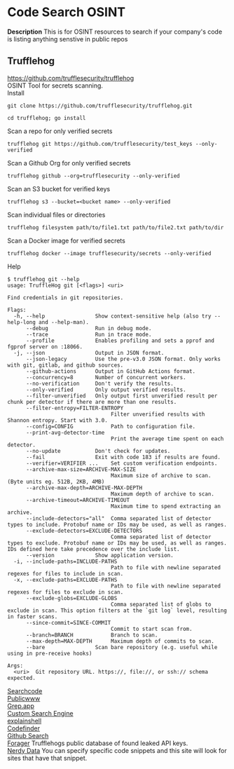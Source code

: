 # Code Search OSINT

**Description** This is for OSINT resources to search if your company's code is listing anything senstive in public repos 

## Trufflehog
https://github.com/trufflesecurity/trufflehog \
OSINT Tool for secrets scanning. \
Install
```
git clone https://github.com/trufflesecurity/trufflehog.git
```
```
cd trufflehog; go install
```
Scan a repo for only verified secrets
```
trufflehog git https://github.com/trufflesecurity/test_keys --only-verified
```
Scan a Github Org for only verified secrets
```
trufflehog github --org=trufflesecurity --only-verified
```
Scan an S3 bucket for verified keys
```
trufflehog s3 --bucket=<bucket name> --only-verified
```
Scan individual files or directories
```
trufflehog filesystem path/to/file1.txt path/to/file2.txt path/to/dir
```
Scan a Docker image for verified secrets
```
trufflehog docker --image trufflesecurity/secrets --only-verified
```
Help
```
$ trufflehog git --help
usage: TruffleHog git [<flags>] <uri>

Find credentials in git repositories.

Flags:
  -h, --help                Show context-sensitive help (also try --help-long and --help-man).
      --debug               Run in debug mode.
      --trace               Run in trace mode.
      --profile             Enables profiling and sets a pprof and fgprof server on :18066.
  -j, --json                Output in JSON format.
      --json-legacy         Use the pre-v3.0 JSON format. Only works with git, gitlab, and github sources.
      --github-actions      Output in GitHub Actions format.
      --concurrency=8       Number of concurrent workers.
      --no-verification     Don't verify the results.
      --only-verified       Only output verified results.
      --filter-unverified   Only output first unverified result per chunk per detector if there are more than one results.
      --filter-entropy=FILTER-ENTROPY
                                 Filter unverified results with Shannon entropy. Start with 3.0.
      --config=CONFIG            Path to configuration file.
      --print-avg-detector-time
                                 Print the average time spent on each detector.
      --no-update           Don't check for updates.
      --fail                Exit with code 183 if results are found.
      --verifier=VERIFIER ...    Set custom verification endpoints.
      --archive-max-size=ARCHIVE-MAX-SIZE
                                 Maximum size of archive to scan. (Byte units eg. 512B, 2KB, 4MB)
      --archive-max-depth=ARCHIVE-MAX-DEPTH
                                 Maximum depth of archive to scan.
      --archive-timeout=ARCHIVE-TIMEOUT
                                 Maximum time to spend extracting an archive.
      --include-detectors="all"  Comma separated list of detector types to include. Protobuf name or IDs may be used, as well as ranges.
      --exclude-detectors=EXCLUDE-DETECTORS
                                 Comma separated list of detector types to exclude. Protobuf name or IDs may be used, as well as ranges. IDs defined here take precedence over the include list.
      --version             Show application version.
  -i, --include-paths=INCLUDE-PATHS
                                 Path to file with newline separated regexes for files to include in scan.
  -x, --exclude-paths=EXCLUDE-PATHS
                                 Path to file with newline separated regexes for files to exclude in scan.
      --exclude-globs=EXCLUDE-GLOBS
                                 Comma separated list of globs to exclude in scan. This option filters at the `git log` level, resulting in faster scans.
      --since-commit=SINCE-COMMIT
                                 Commit to start scan from.
      --branch=BRANCH            Branch to scan.
      --max-depth=MAX-DEPTH      Maximum depth of commits to scan.
      --bare                Scan bare repository (e.g. useful while using in pre-receive hooks)

Args:
  <uri>  Git repository URL. https://, file://, or ssh:// schema expected.
```




[Searchcode](https://searchcode.com/) \
[Publicwww](https://publicwww.com/) \
[Grep.app](https://grep.app/) \
[Custom Search Engine](https://cipher387.github.io/code_repository_google_custom_search_engines/) \
[explainshell](https://explainshell.com/) \
[Codefinder](https://codefinder.org/) \
[Github Search](https://github.com/search) \
[Forager](https://forager.trufflesecurity.com/explore) Trufflehogs public database of found leaked API keys. \
[Nerdy Data](https://www.nerdydata.com/reports/new) You can specify specific code snippets and this site will look for sites that have that snippet.


